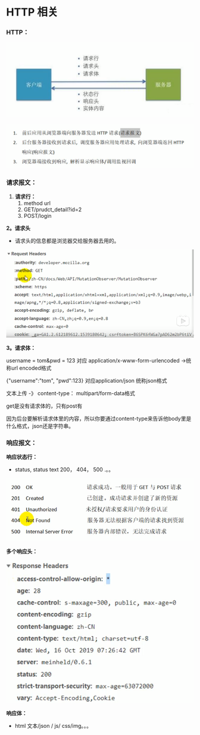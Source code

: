 # HTTP 相关

### HTTP：

![](../.gitbook/assets/image%20%2889%29.png)

![](../.gitbook/assets/image%20%2891%29.png)

### 请求报文：

1. **请求行：**
   1. method url
   2. GET/prudct\_detail?id=2
   3. POST/login

**2。请求头**

* 请求头的信息都是浏览器交给服务器去用的。

![](../.gitbook/assets/image%20%2888%29.png)

**3。请求体：**

username = tom&pwd = 123 对应 application/x-www-form-urlencoded  -&gt;统称url encoded格式

{"username":"tom", "pwd":123}   对应application/json   统称json格式

文本上传 -》  content-type： multipart/form-data格式

get是没有请求体的，只有post有

因为后台要解析请求体里的内容，所以你要通过content-type来告诉他body里是什么格式，json还是字符串。

### 响应报文：

 **响应状态行：**

* status, status text  200， 404， 500 .。。

![](../.gitbook/assets/image%20%2892%29.png)

**多个响应头：**

![](../.gitbook/assets/image%20%2890%29.png)

**响应体：**

* html 文本/json / js/ css/img。。。



